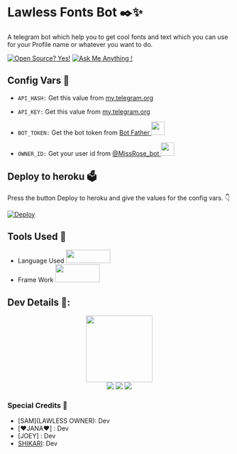 # Lawless Fonts Bot ✒️✨
A telegram bot which help you to get cool fonts and text which you can use for your Profile name or whatever you want to do.

[![Open Source? Yes!](https://badgen.net/badge/Open%20Source%20%3F/Yes/yellow?icon=github)](https://github.com/ShikariBaaZ/Lawless_Fonts_Bot)
[![Ask Me Anything !](https://img.shields.io/badge/🤔%20Ask%20me-anything-1abc9c.svg)](https://t.me/Lawless_Fellas_Hub)

## Config Vars 🤖

- `API_HASH:` Get this value from [my.telegram.org](https://my.telegram.org)

- `API_KEY:` Get this value from [my.telegram.org](https://my.telegram.org)

- `BOT_TOKEN:` Get the bot token from [Bot Father <img src="https://telegra.ph/file/8d80c13110506bf1cb58e.jpg" width="30" height="30">](https://telegram.dog/BotFather)

- `OWNER_ID:` Get your user id from [@MissRose_bot <img src="https://telegra.ph/file/6ac108a0030f3cf8dac94.jpg" width="30" height="30">](https://telegram.dog/MissRose_bot)

## Deploy to heroku 🗳
Press the button Deploy to heroku and give the values for the config vars. 👇

[![Deploy](https://www.herokucdn.com/deploy/button.svg)](https://heroku.com/deploy?template=https://github.com/ShikariBaaZ/Lawless_Fonts_Bot)

## Tools Used 🧰
- Language Used [<img src="https://telegra.ph/file/960ed8709acaf8c68b894.jpg" width="100" height="30">](https://www.python.org/)
- Frame Work [<img src="https://telegra.ph/file/804f06d1590f7619a63ed.jpg" width="100" height="40">](https://github.com/pyrogram/pyrogram)

## Dev Details 👤:
<p align="middle">
<img src="https://telegra.ph/file/d1762f039420674834011.jpg" width="150" height="150"><br>
<img src="https://badgen.net/badge/Name/Lawless_Fellas/FF33FF?icon=awesome&labelColor=0080FF"></a>
<img src="https://badgen.net/badge/Skills/python/purple?icon=terminal&labelColor=red"></a>
<a href="https://github.com/ShikariBaaZ"><img src="https://badgen.net/badge/Follow%20on%20/GitHub/80FF00?icon=github&labelColor=black"></a>
<p align="left">
</p>

### Special Credits 💖
- [SAM](LAWLESS OWNER): Dev
- [❤️JANA❤️] : Dev
- [JOEY] : Dev
- [SHIKARI](https://github.com/ShikariBaaZ): Dev
